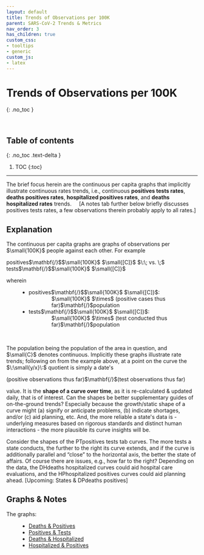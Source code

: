 ```yaml
---
layout: default
title: Trends of Observations per 100K
parent: SARS-CoV-2 Trends & Metrics
nav_order: 3
has_children: true
custom_css:
- tooltips
- generic
custom_js:
- latex
---
```


# Trends of Observations per 100K
{: .no_toc }

<br>

## Table of contents
{: .no_toc .text-delta }

1. TOC
{:toc}

---

<p>The brief focus herein are the continuous per capita graphs that implicitly illustrate continuous rates trends, i.e., continuous <b>positives tests rates</b>,  <b>deaths positives rates</b>, <b>hospitalized positives rates</b>, and <b>deaths hospitalized rates</b> trends. &nbsp; &nbsp; [A notes tab further below briefly discusses positives tests rates, a few observations therein probably apply to all rates.]</p>

## Explanation     

<p>The continuous per capita graphs are graphs of observations per $\small{100K}$ people against each other.  For example</p>

<div class="equation">positives$\mathbf{/}$$\small{100K}$ $\small{[C]}$ $\:\; vs. \;$ tests$\mathbf{/}$$\small{100K}$ $\small{[C]}$</div>

<p>wherein</p>

<div style="margin-left: 35px;margin-right: 55px">
<ul>
  <li>positives$\mathbf{/}$$\small{100K}$ $\small{[C]}$:<br><div style="margin-left: 60px">$\small{100K}$ $\times$ (positive cases thus far)$\mathbf{/}$population</div></li>
  <li>tests$\mathbf{/}$$\small{100K}$ $\small{[C]}$:<br><div style="margin-left: 60px">$\small{100K}$ $\times$ (test conducted thus far)$\mathbf{/}$population</div></li>
</ul>
</div>

<br>

<p>The population being the population of the area in question, and $\small{C}$ denotes continuous.  Implicitly these graphs illustrate rate trends; following on from the example above, at a point on the curve the $\:\small{y/x}\:$ quotient is simply a date's</p>

<div class="equation">(positive observations thus far)$\mathbf{/}$(test observations thus far)</div>

<p>value.  It is the <b>shape of a curve over time</b>, as it is re-calculated & updated daily, that is of interest.  Can the shapes be better supplementary guides of on-the-ground trends?  Especially because the growth/static shape of a curve might (a) signify or anticipate problems, (b) indicate shortages, and/or (c) aid planning, etc.  And, the more reliable a state's data is - underlying measures based on rigorous standards and distinct human interactions - the more plausible its curve insights will be.</p>

<p>Consider the shapes of the <span class="tooltip">PT<span class="tooltiptext">positives tests</span></span> tab curves.  The more tests a state conducts, the further to the right its curve extends, and if the curve is additionally parallel and “close” to the horizontal axis, the better the state of affairs.  Of course there are issues, e.g., how far to the right?  Depending on the data, the <span class="tooltip">DH<span class="tooltiptext">deaths hospitalized</span></span> curves could aid hospital care evaluations, and the <span class="tooltip">HP<span class="tooltiptext">hospitalized positives</span></span> curves could
aid planning ahead. [Upcoming: States & <span class="tooltip">DP<span class="tooltiptext">deaths positives</span></span>]</p>

## Graphs & Notes

<p>The graphs:</p>

<div style="margin-left: 35px;margin-right: 55px">
  <ul>
    <li><a href="https://public.tableau.com/views/prospectsDPR/prospectsDPR_twb?:language=en-GB&:display_count=n&:origin=viz_share_link" target="\\\_blank">Deaths & Positives</a></li>
    <li><a href="https://public.tableau.com/views/prospectsPTR/prospectsPTR_twb?:language=en-GB&:display_count=n&:origin=viz_share_link" target="\\\_blank">Positives & Tests</a></li>
    <li><a href="https://public.tableau.com/views/prospectsDHR/prospectsDHR_twb?:language=en-GB&:display_count=n&:origin=viz_share_link" target="\\\_blank">Deaths & Hospitalized</a></li>
    <li><a href="https://public.tableau.com/views/prospectsHPR/prospectsHPR_twb?:language=en-GB&:display_count=n&:origin=viz_share_link" target="\\\_blank">Hospitalized & Positives</a></li>
  </ul>
</div>

<br>
<br>
<br>
<br>
